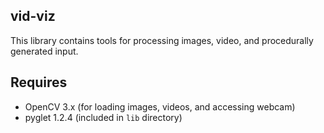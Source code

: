 ## vid-viz

This library contains tools for processing images, video, and procedurally generated input. 

## Requires
- OpenCV 3.x (for loading images, videos, and accessing webcam)
- pyglet 1.2.4 (included in `lib` directory)
